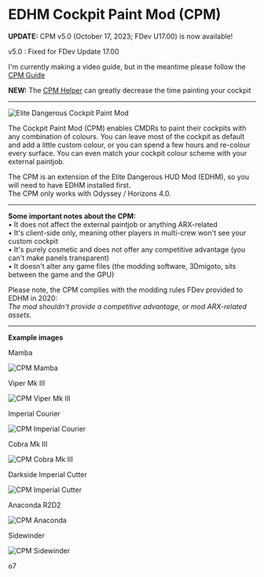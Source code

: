 # EDHM Cockpit Paint Mod (CPM)

**UPDATE:** CPM v5.0 (October 17, 2023; FDev U17.00) is now available!

v5.0 : Fixed for FDev Update 17.00

I'm currently making a video guide, but in the meantime please follow the [CPM Guide](https://github.com/psychicEgg/EDHM/blob/main/Odyssey/3rdPartyMods/CockpitPaintMod/CPM-Guide.md)

**NEW:** The [CPM Helper](https://github.com/psychicEgg/EDHM/tree/main/Odyssey/3rdPartyMods/CockpitPaintMod/CPM-Helper) can greatly decrease the time painting your cockpit

-------------------------------------------------------------------------
![Elite Dangerous Cockpit Paint Mod](https://forums.frontier.co.uk/attachments/cpm-title-png.316467/?raw=true)


The Cockpit Paint Mod (CPM) enables CMDRs to paint their cockpits with any combination of colours. You can leave most of the cockpit as default and add a little custom colour, or you can spend a few hours and re-colour every surface. You can even match your cockpit colour scheme with your external paintjob.

The CPM is an extension of the Elite Dangerous HUD Mod (EDHM), so you will need to have EDHM installed first.<br>
The CPM only works with Odyssey / Horizons 4.0.

-------------------------------------------------------------------------

**Some important notes about the CPM:**<br>
• It does not affect the external paintjob or anything ARX-related<br>
• It's client-side only, meaning other players in multi-crew won't see your custom cockpit<br>
• It's purely cosmetic and does not offer any competitive advantage (you can't make panels transparent)<br>
• It doesn't alter any game files (the modding software, 3Dmigoto, sits between the game and the GPU)<br>

Please note, the CPM complies with the modding rules FDev provided to EDHM in 2020:<br>
_The mod shouldn't provide a competitive advantage, or mod ARX-related assets._

-------------------------------------------------------------------------

**Example images**

Mamba

![CPM Mamba](https://forums.frontier.co.uk/attachments/mamba1-png.316468/?raw=true)

Viper Mk III

![CPM Viper Mk III](https://forums.frontier.co.uk/attachments/vipermk3-png.316469/?raw=true)

Imperial Courier

![CPM Imperial Courier](https://forums.frontier.co.uk/attachments/courier-jpg.316473/?raw=true)

Cobra Mk III

![CPM Cobra Mk III](https://forums.frontier.co.uk/attachments/pink-wafer-1-jpg.319999/?raw=true)

Darkside Imperial Cutter

![CPM Imperial Cutter](https://forums.frontier.co.uk/attachments/darkside-cutter-jpg.316609/?raw=true)

Anaconda R2D2

![CPM Anaconda](https://forums.frontier.co.uk/attachments/cpm-anaconda-r2d2-jpg.321713/?raw=true)

Sidewinder

![CPM Sidewinder](https://forums.frontier.co.uk/attachments/sidewinder-jpg.316475/?raw=true)


o7
